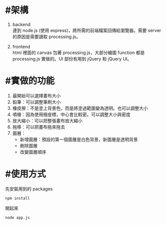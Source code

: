 #架構  
=====

1.  backend  
連到 node.js (使用 express)，將所需的前端檔案回傳給瀏覽器。需要 server 的原因是需要讀取 processing.js。  

2.  frontend  
html 裡面的 canvas 包著 processing.js，大部分繪圖 function 都是 processing.js 實做的。UI 部份有用到 jQuery 和 jQuery UI。 



#實做的功能 
==========

1.  最開始可以選擇畫布大小 
2.  鉛筆：可以調整筆刷大小 
3.  橡皮擦：不是塗上背景色，而是將塗過範圍變為透明。也可以調整大小 
4.  噴槍：因為使用極座標，中心會比較密。可以調整大小與密度 
5.  放大縮小：可以把整張畫布放大縮小  
6.  拖移：可以把畫布拖來拖去  
7.  圖層：  
    *  新增圖層：預設的第一個圖層是白色背景，新圖層是透明背景 
    *  刪除圖層  
    *  改變圖層順序  

  
#使用方式  
=========

先安裝用到的 packages  

    npm install 

開起來 

    node app.js  